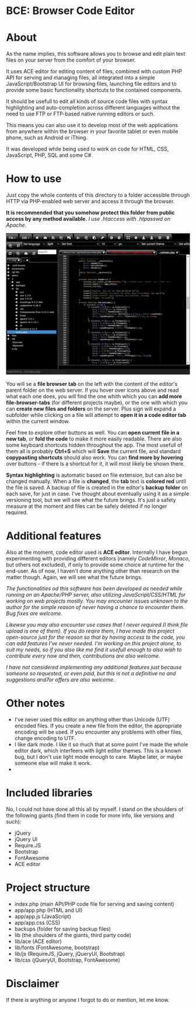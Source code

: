 # BCE: Browser Code Editor

# About
As the name implies, this software allows you to browse and edit plain text files on your server from the comfort of your browser.

It uses ACE editor for editing content of files, combined with custom PHP API for serving and managing files, all integrated into a simple JavaScript/Bootstrap UI for browsing files, launching file editors and to provide some basic functionality shortcuts to the contained components.

It should be usefull to edit all kinds of source code files with syntax highlighting and auto-completion across different languages without the need to use FTP or FTP-based native running editors or such.

This means you can also use it to develop most of the web applications from anywhere within the browser in your favorite tablet or even mobile phone, such as Android or iThing.

It was developed while being used to work on code for HTML, CSS, JavaScript, PHP, SQL and some C#.

# How to use
Just copy the whole contents of this directory to a folder accessible through HTTP via PHP-enabled web server and access it through the browser. 

**It is recommended that you somehow protect this folder from public access by any method available.** _I use .htaccess with .htpasswd on Apache._

![Screenshot: main screen with two file browser tabs and three file tabs open, one changed but not saved](/.github/screenshot.jpg)

You will se a **file browser tab** on the left with the content of the editor's parent folder on the web server. If you hover over icons above and read what each one does, you will find the one whith which you can **add more file-browser-tabs** (for different projects maybe), or the one with which you can **create new files and folders** on the server. Plus sign will expand a subfolder while clicking on a file will attempt to **open it in a code editor tab** within the current window. 

Feel free to explore other buttons as well. You can **open current file in a new tab**, or **fold the code** to make it more easily readable. There are also some keyboard shortcuts hidden throughout the app. The most usefull of them all is probably **Ctrl+S** which will **Save** the current file, and standard **copypasting shortcuts** should also work. You can **find more by hovering** over buttons - if there is a shortcut for it, it will most likely be shown there.

**Syntax highlighting** is automatic based on file extension, but can also be changed manually. When a file is **changed**, the **tab** text is **colored red** until the file is saved. A backup of file is created in the editor's **backup folder** on each save, for just in case. I've thought about eventually using it as a simple versioning tool, but we will see what the future brings. It's just a safety measure at the moment and files can be safely deleted if no longer required.

# Additional features
Also at the moment, code editor used is **ACE editor**. Internally I have begun experimenting with providing different editors (namely _CodeMirror_, _Monaco_, but others not excluded), if only to provide some choice at runtime for the end-user. As of now, I haven't done anything other than research on the matter though. Again, we will see what the future brings.

_The functionalities od this software has been developed as needed while running on an Apache/PHP server, also utilizing JavaScript/CSS/HTML for working on web projects mostly. You may encounter issues unknown to the author for the simple reason of never having a chance to encounter them. Bug fixes are welcome._

_Likewse you may also encounter use cases that I never required (I think file upload is one of them). If you do reqire them, I have made this project open-source just for the reason so that by having access to the code, you can add features I've never needed. I'm working on this project alone, to suit my needs, so if you also like me find it usefull enough to also wish to contribute every now and then, contributions are also welcome._

_I have not considered implementing any additional features just because someone so requested, or even paid, but this is not a definitive no and suggestions and7or offers are also welcome._

# Other notes
- I've never used this editor on anything other than Unicode (UTF) encoded files. If you create a new file from the editor, the appropriate encoding will be used. If you encounter any problems with other files, change encoding to UTF.
- I like dark mode. I like it so much that at some point I've made the whole editor dark, which interfeers with light editor themes. This is a known bug, but I don't use light mode enough to care. Maybe later, or maybe someone else will make it work.
-

# Included libraries
No, I could not have done all this all by myself. I stand on the shoulders of the following giants (find them in code for more info, like versions and such):
- jQuery
- jQuery UI
- Require.JS
- Bootstrap
- FontAwesome
- ACE editor

# Project structure
- index.php (main API/PHP code file for serving and saving content)
- app/app.php (HTML and UI)
- app/app.js (JavaScript)
- app/app.css (CSS)
- backups (folder for saving backup files)
- lib (the shoulders of the giants, third party code)
- lib/ace (ACE editor)
- lib/fonts (FontAwesome, bootstrap)
- lib/js (RequireJS, jQuery, jQueryUI, Bootstrap)
- lib/css (jQueryUI, Bootstrap, FontAwesome)

# Disclaimer
If there is anything or anyone I forgot to do or mention, let me know.